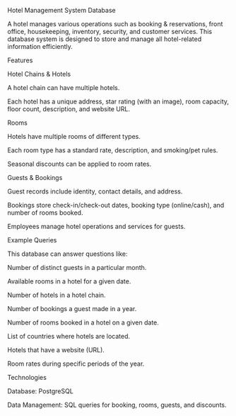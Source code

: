 Hotel Management System Database

A hotel manages various operations such as booking & reservations, front office, housekeeping, inventory, security, and customer services. This database system is designed to store and manage all hotel-related information efficiently.

Features

Hotel Chains & Hotels

A hotel chain can have multiple hotels.

Each hotel has a unique address, star rating (with an image), room capacity, floor count, description, and website URL.

Rooms

Hotels have multiple rooms of different types.

Each room type has a standard rate, description, and smoking/pet rules.

Seasonal discounts can be applied to room rates.

Guests & Bookings

Guest records include identity, contact details, and address.

Bookings store check-in/check-out dates, booking type (online/cash), and number of rooms booked.

Employees manage hotel operations and services for guests.

Example Queries

This database can answer questions like:

Number of distinct guests in a particular month.

Available rooms in a hotel for a given date.

Number of hotels in a hotel chain.

Number of bookings a guest made in a year.

Number of rooms booked in a hotel on a given date.

List of countries where hotels are located.

Hotels that have a website (URL).

Room rates during specific periods of the year.

Technologies

Database: PostgreSQL

Data Management: SQL queries for booking, rooms, guests, and discounts.
